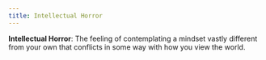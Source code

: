 ```yaml
---
title: Intellectual Horror
---
```

**Intellectual Horror**: The feeling of contemplating a mindset vastly different from your own that conflicts in some way with how you view the world. 

